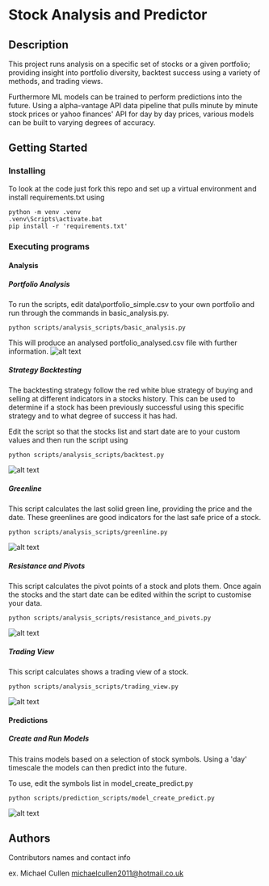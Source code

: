 # Stock Analysis and Predictor

## Description

This project runs analysis on a specific set of stocks or a given portfolio; providing insight into portfolio diversity, backtest success using a variety of methods, and trading views.

Furthermore ML models can be trained to perform predictions into the future. Using a alpha-vantage API data pipeline that pulls minute by minute stock prices or yahoo finances' API for day by day prices, various models can be built to varying degrees of accuracy.

## Getting Started

### Installing

To look at the code just fork this repo and set up a virtual environment and install requirements.txt using
```
python -m venv .venv
.venv\Scripts\activate.bat
pip install -r 'requirements.txt'
```

### Executing programs
#### Analysis
##### Portfolio Analysis
To run the scripts, edit data\portfolio_simple.csv to your own portfolio and run through the commands in basic_analysis.py.
```
python scripts/analysis_scripts/basic_analysis.py
```
This will produce an analysed portfolio_analysed.csv file with further information.
![alt text](https://github.com/MichaelCullen2011/StockAnalysisAndPredictor/blob/images/analysed_csv.png?raw=true)


##### Strategy Backtesting
The backtesting strategy follow the red white blue strategy of buying and selling at different indicators in a stocks history. This can be used to determine if a stock has been previously successful using this specific strategy and to what degree of success it has had.

Edit the script so that the stocks list and start date are to your custom values and then run the script using
```
python scripts/analysis_scripts/backtest.py
```
![alt text](https://github.com/MichaelCullen2011/StockAnalysisAndPredictor/blob/main/backtest.png?raw=true)

##### Greenline
This script calculates the last solid green line, providing the price and the date. These greenlines are good indicators for the last safe price of a stock.
```
python scripts/analysis_scripts/greenline.py
```
![alt text](https://github.com/MichaelCullen2011/StockAnalysisAndPredictor/blob/main/greenline.png?raw=true)

##### Resistance and Pivots
This script calculates the pivot points of a stock and plots them. Once again the stocks and the start date can be edited within the script to customise your data.
```
python scripts/analysis_scripts/resistance_and_pivots.py
```
![alt text](https://github.com/MichaelCullen2011/StockAnalysisAndPredictor/blob/main/pivots.png?raw=true)


##### Trading View
This script calculates shows a trading view of a stock. 
```
python scripts/analysis_scripts/trading_view.py
```
![alt text](https://github.com/MichaelCullen2011/StockAnalysisAndPredictor/blob/main/tradingview.png?raw=true)


#### Predictions
##### Create and Run Models
This trains models based on a selection of stock symbols. Using a 'day' timescale the models can then predict into the future.

To use, edit the symbols list in model_create_predict.py

```
python scripts/prediction_scripts/model_create_predict.py
```

![alt text](https://github.com/MichaelCullen2011/StockAnalysisAndPredictor/blob/master/predictor.png?raw=true)




## Authors

Contributors names and contact info

ex. Michael Cullen
michaelcullen2011@hotmail.co.uk


